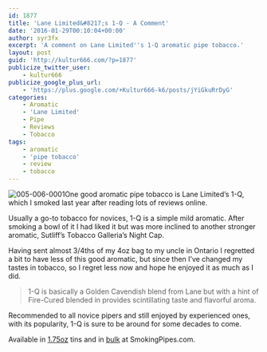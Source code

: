 ```yaml
---
id: 1877
title: 'Lane Limited&#8217;s 1-Q - A Comment'
date: '2016-01-29T00:10:04+00:00'
author: syr3fx
excerpt: 'A comment on Lane Limited''s 1-Q aromatic pipe tobacco.'
layout: post
guid: 'http://kultur666.com/?p=1877'
publicize_twitter_user:
    - kultur666
publicize_google_plus_url:
    - 'https://plus.google.com/+Kultur666-k6/posts/jYiGkuRrDyG'
categories:
    - Aromatic
    - 'Lane Limited'
    - Pipe
    - Reviews
    - Tobacco
tags:
    - aromatic
    - 'pipe tobacco'
    - review
    - tobacco
---
```


![005-006-0001](http://localhost:8080/wp-content/uploads/2016/01/005-006-0001.jpg)One good aromatic pipe tobacco is Lane Limited’s 1-Q, which I smoked last year after reading lots of reviews online.

Usually a go-to tobacco for novices, 1-Q is a simple mild aromatic. After smoking a bowl of it I had liked it but was more inclined to another stronger aromatic, Sutliff’s Tobacco Galleria’s Night Cap.

Having sent almost 3/4ths of my 4oz bag to my uncle in Ontario I regretted a bit to have less of this good aromatic, but since then I’ve changed my tastes in tobacco, so I regret less now and hope he enjoyed it as much as I did.

> 1-Q is basically a Golden Cavendish blend from Lane but with a hint of Fire-Cured blended in provides scintillating taste and flavorful aroma.

Recommended to all novice pipers and still enjoyed by experienced ones, with its popularity, 1-Q is sure to be around for some decades to come.

Available in [1.75oz](https://www.smokingpipes.com/tobacco/by-maker/lane/moreinfo.cfm?product_id=177735) tins and in [bulk](https://www.smokingpipes.com/tobacco/by-maker/lane/bulk/moreinfo.cfm?product_id=11757) at SmokingPipes.com.